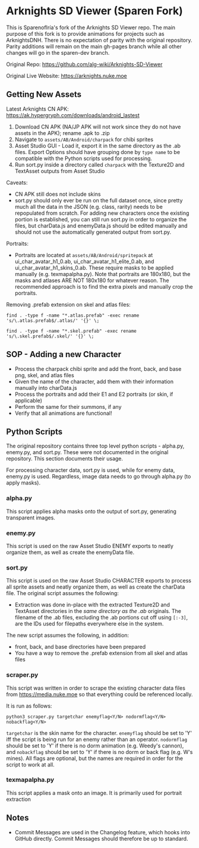 # Arknights SD Viewer (Sparen Fork)

This is SparenofIría's fork of the Arknights SD Viewer repo. The main purpose of this fork is to provide animations for projects such as ArknightsDNH. There is no expectation of parity with the original repository. Parity additions will remain on the main gh-pages branch while all other changes will go in the sparen-dev branch.

Original Repo: https://github.com/alg-wiki/Arknights-SD-Viewer

Original Live Website: https://arknights.nuke.moe

## Getting New Assets
Latest Arknights CN APK: https://ak.hypergryph.com/downloads/android_lastest

1. Download CN APK (NA/JP APK will not work since they do not have assets in the APK); rename .apk to .zip
2. Navigate to `assets/AB/Android/charpack` for chibi sprites
3. Asset Studio GUI - Load it, export it in the same directory as the .ab files. Export Options should have grouping done by `type name` to be compatible with the Python scripts used for processing.
4. Run sort.py inside a directory called `charpack` with the Texture2D and TextAsset outputs from Asset Studio

Caveats:

- CN APK still does not include skins
- sort.py should only ever be run on the full dataset once, since pretty much all the data in the JSON (e.g. class, rarity) needs to be repopulated from scratch. For adding new characters once the existing portion is established, you can still run sort.py in order to organize the files, but charData.js and enemyData.js should be edited manually and should not use the automatically generated output from sort.py.

Portraits:

- Portraits are located at `assets/AB/Android/spritepack` at ui_char_avatar_h1_0.ab, ui_char_avatar_h1_elite_0.ab, and ui_char_avatar_h1_skins_0.ab. These require masks to be applied manually (e.g. texmapalpha.py). Note that portraits are 180x180, but the masks and atlases ARE NOT 180x180 for whatever reason. The recommended approach is to find the extra pixels and manually crop the portraits.

Removing .prefab extension on skel and atlas files:

`find . -type f -name "*.atlas.prefab" -exec rename 's/\.atlas.prefab$/.atlas/' '{}' \;`

`find . -type f -name "*.skel.prefab" -exec rename 's/\.skel.prefab$/.skel/' '{}' \;`

## SOP - Adding a new Character
- Process the charpack chibi sprite and add the front, back, and base png, skel, and atlas files
- Given the name of the character, add them with their information manually into charData.js
- Process the portraits and add their E1 and E2 portraits (or skin, if applicable)
- Perform the same for their summons, if any
- Verify that all animations are functional!

## Python Scripts
The original repository contains three top level python scripts - alpha.py, enemy.py, and sort.py. These were not documented in the original repository. This section documents their usage.

For processing character data, sort.py is used, while for enemy data, enemy.py is used. Regardless, image data needs to go through alpha.py (to apply masks).

### alpha.py
This script applies alpha masks onto the output of sort.py, generating transparent images.

### enemy.py
This script is used on the raw Asset Studio ENEMY exports to neatly organize them, as well as create the enemyData file.

### sort.py
This script is used on the raw Asset Studio CHARACTER exports to process all sprite assets and neatly organize them, as well as create the charData file. The original script assumes the following:

- Extraction was done in-place with the extracted Texture2D and TextAsset directories in the *same directory as the .ab* originals. The filename of the .ab files, excluding the .ab portions cut off using `[:-3]`, are the IDs used for filepaths everywhere else in the system. 

The new script assumes the following, in addition:

- front, back, and base directories have been prepared
- You have a way to remove the .prefab extension from all skel and atlas files

### scraper.py
This script was written in order to scrape the existing character data files from https://media.nuke.moe so that everything could be referenced locally. 

It is run as follows:

`python3 scraper.py targetchar enemyflag<Y/N> nodormflag<Y/N> nobackflag<Y/N> `

`targetchar` is the skin name for the character. `enemyflag` should be set to 'Y' iff the script is being run for an enemy rather than an operator. `nodormflag` should be set to 'Y' if there is no dorm animation (e.g. Weedy's cannon), and `nobackflag` should be set to 'Y' if there is no dorm or back flag (e.g. W's mines). All flags are optional, but the names are required in order for the script to work at all.

### texmapalpha.py
This script applies a mask onto an image. It is primarily used for portrait extraction

## Notes
- Commit Messages are used in the Changelog feature, which hooks into GitHub directly. Commit Messages should therefore be up to standard.
